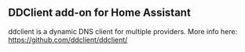 ## DDClient add-on for Home Assistant
ddclient is a dynamic DNS client for multiple providers. More info here: https://github.com/ddclient/ddclient/
